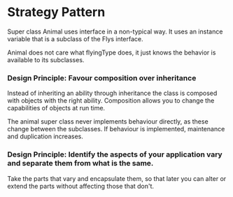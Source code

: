 # Strategy Pattern

Super class Animal uses interface in a non-typical way. 
It uses an instance variable that is a subclass of the Flys interface.

Animal does not care what flyingType does, it just knows the behavior is available to its subclasses. 

### Design Principle: Favour composition over inheritance 

Instead of inheriting an ability through inheritance the class is composed with objects with the right ability. 
Composition allows you to change the capabilities of objects at run time. 

The animal super class never implements behaviour directly, as these change between the subclasses. 
If behaviour is implemented, maintenance and duplication increases.  

### Design Principle: Identify the aspects of your application vary and separate them from what is the same. 

Take the parts that vary and encapsulate them, so that later you can alter or extend the parts without affecting those that don't. 